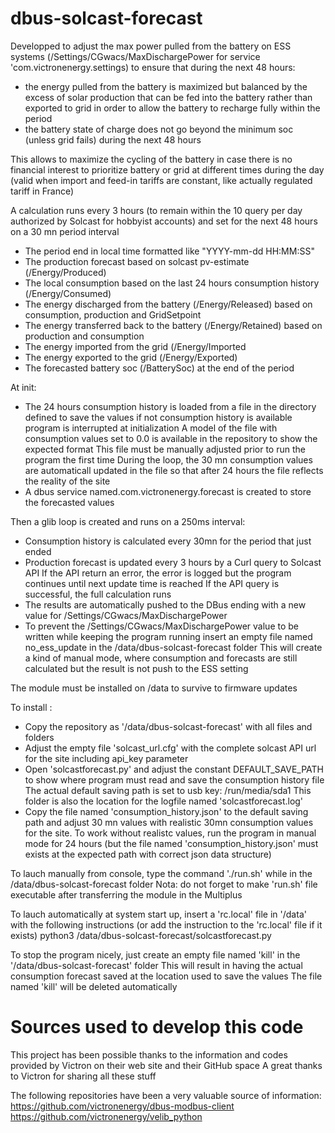 # dbus-solcast-forecast

Developped to adjust the max power pulled from the battery on ESS systems
  (/Settings/CGwacs/MaxDischargePower for service 'com.victronenergy.settings)
  to ensure that during the next 48 hours:

- the energy pulled from the battery is maximized but balanced by the excess of solar production 
  that can be fed into the battery rather than exported to grid in order to allow the battery to recharge fully within the period
- the battery state of charge does not go beyond the minimum soc (unless grid fails) during the next 48 hours

This allows to maximize the cycling of the battery in case there is no financial interest to prioritize
  battery or grid at different times during the day
  (valid when import and feed-in tariffs are constant, like actually regulated tariff in France)

A calculation runs every 3 hours (to remain within the 10 query per day authorized by Solcast for hobbyist accounts)
 and set for the next 48 hours on a 30 mn period interval
- The period end in local time formatted like "YYYY-mm-dd HH:MM:SS"
- The production forecast based on solcast pv-estimate (/Energy/Produced)
- The local consumption based on the last 24 hours consumption history (/Energy/Consumed)
- The energy discharged from the battery (/Energy/Released) based on consumption, production and GridSetpoint  
- The energy transferred back to the battery (/Energy/Retained) based on production and consumption
- The energy imported from the grid (/Energy/Imported
- The energy exported to the grid (/Energy/Exported)
- The forecasted battery soc (/BatterySoc) at the end of the period


At init:
- The 24 hours consumption history is loaded from a file in the directory defined to save the values
  if not consumption history is available program is interrupted at initialization
  A model of the file with consumption values set to 0.0 is available in the repository to show the expected format
  This file must be manually adjusted prior to run the program the first time
  During the loop, the 30 mn consumption values are automaticall updated in the file
  so that after 24 hours the file reflects the reality of the site
- A dbus service named.com.victronenergy.forecast is created to store the forecasted values

Then a glib loop is created and runs on a 250ms interval:
- Consumption history is calculated every 30mn for the period that just ended
- Production forecast is updated every 3 hours by a Curl query to Solcast API
  If the API return an error, the error is logged but the program continues until next update time is reached
  If the API query is successful, the full calculation runs
- The results are automatically pushed to the DBus ending with a new value for /Settings/CGwacs/MaxDischargePower
- To prevent the /Settings/CGwacs/MaxDischargePower value to be written while keeping the program running
  insert an empty file named no_ess_update in the /data/dbus-solcast-forecast folder
  This will create a kind of manual mode, where consumption and forecasts are still calculated
  but the result is not push to the ESS setting

The module must be installed on /data to survive to firmware updates

To install :
- Copy the repository as '/data/dbus-solcast-forecast' with all files and folders
- Adjust the empty file 'solcast_url.cfg' with the complete solcast API url for the site including api_key parameter
- Open 'solcastforecast.py' and adjust the constant DEFAULT_SAVE_PATH to show where program must read and save the consumption history file
    The actual default saving path is set to usb key: /run/media/sda1
    This folder is also the location for the logfile named 'solcastforecast.log'
- Copy the file named 'consumption_history.json' to the default saving path and adjust 30 mn values with realistic 30mn consumption values for the site.
    To work without realistc values, run the program in manual mode for 24 hours (but the file named 'consumption_history.json' must exists at the expected path with correct json data structure)

To lauch manually from console, type the command './run.sh' while in the /data/dbus-solcast-forecast folder
Nota: do not forget to make 'run.sh' file executable after transferring the module in the Multiplus

To lauch automatically at system start up, insert a 'rc.local' file in '/data'
  with the following instructions (or add the instruction to the 'rc.local' file if it exists)
  python3 /data/dbus-solcast-forecast/solcastforecast.py

To stop the program nicely, just create an empty file named 'kill' in the '/data/dbus-solcast-forecast' folder
  This will result in having the actual consumption forecast saved at the location used to save the values
  The file named 'kill' will be deleted automatically

# Sources used to develop this code

This project has been possible thanks to the information and codes provided by Victron on their web site and their GitHub space
A great thanks to Victron for sharing all these stuff

The following repositories have been a very valuable source of information:
https://github.com/victronenergy/dbus-modbus-client
https://github.com/victronenergy/velib_python



